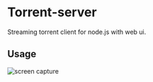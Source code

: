Torrent-server
===============

Streaming torrent client for node.js with web ui.

## Usage

![screen capture](https://cdn.jsdelivr.net/gh/asapach/peerflix-server@master/capture.gif)



